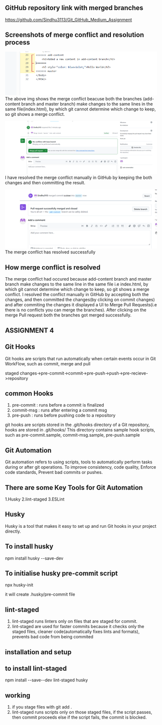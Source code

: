 ## GitHub repository link with merged branches ##
https://github.com/Sindhu3113/Git_GitHub_Medium_Assignment


## Screenshots of merge conflict and resolution process ##
![Conflict_img](conflicts.png)
The above img shows the merge conflict beacuse both the branches (add-content branch and master branch) make changes to the same lines in the same file(index.html), by which git cannot determine which change to keep, so git shows a merge conflict.

![conflict_resolved_img](conflicts_resolved.png)
I have resolved the merge conflict manually in GitHub by keeping the both changes and then committing the result.

![merge_successfull img](merge_successfull.png)
The merge conflict has resolved successfully 

## How merge conflict is resolved ##
The merge conflict had occured because add-content branch and master branch make changes to the same line in the same file i.e index.html,  by which git cannot determine which change to keep, so git shows a merge conflict. 
I resolved the conflict manually in GitHub by accepting both the changes, and then committed the changes(by clicking on commit changes) and after commiting the changes it displayed a UI to Merge Pull Requests(i.e there is no conflicts you can merge the branches).
After clicking on the merge Pull request both the branches got merged successfully.

## ASSIGNMENT 4 ##

## Git Hooks ##
Git hooks are scripts that run automatically when  certain events occur in Git WorkFlow, such as commit, merge and pull

staged changes->pre-commit->commit->pre-push->push->pre-recieve->repository

## common Hooks ##
1. pre-commit : runs before a commit is finalized 
2. commit-msg : runs after entering a commit msg
3. pre-push : runs before pushing code to a repository

git hooks are scripts stored in the .git/hooks directory of a Git repository,
hooks are stored in .git/hooks/
This directory contains sample hook scripts, such as
pre-commit.sample,
commit-msg.sample,
pre-push.sample

## Git Automation ## 

Git automation refers to using scripts, tools to automatically perform tasks during or after git operations. To improve consistency, code quality, Enforce code standards, Prevent bad commits or pushes.

## There are some Key Tools for Git Automation
1.Husky
2.lint-staged
3.ESLint

## Husky
Husky is a tool that makes it easy to set up and run Git hooks in your project directly.

## To install husky
npm install husky --save-dev

## To initialise husky pre-commit script
npx husky-init

it will create .husky/pre-commit file

## lint-staged

1. lint-staged runs linters only on files that are staged for commit.
2. lint-staged are used for faster commits because it checks only the staged files, cleaner code(automatically fixes lints and formats), prevents bad code from being commited

## installation and setup
## to install lint-staged
npm install --save--dev lint-staged husky

## working
1. if you stage files with git add .
2. lint-staged runs scripts only on those staged files, if the script passes, then commit proceeds else if the script fails, the commit is blocked.



